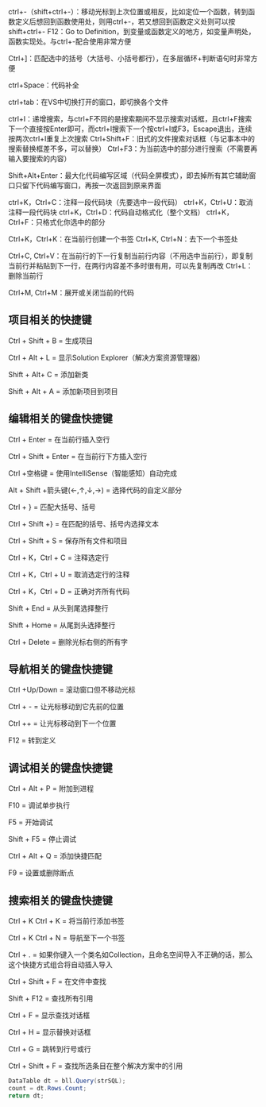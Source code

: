 ctrl+-（shift+ctrl+-）：移动光标到上次位置或相反，比如定位一个函数，转到函数定义后想回到函数使用处，则用ctrl+-，若又想回到函数定义处则可以按shift+ctrl+-
F12：Go to Definition，到变量或函数定义的地方，如变量声明处，函数实现处。与ctrl+-配合使用非常方便

Ctrl+]：匹配选中的括号（大括号、小括号都行），在多层循环+判断语句时非常方便

ctrl+Space：代码补全

ctrl+tab：在VS中切换打开的窗口，即切换各个文件

ctrl+I：递增搜索，与ctrl+F不同的是搜索期间不显示搜索对话框，且ctrl+F搜索下一个直接按Enter即可，而ctrl+I搜索下一个按ctrl+I或F3，Escape退出，连续按两次ctrl+I重复上次搜索
Ctrl+Shift+F：旧式的文件搜索对话框（与记事本中的搜索替换框差不多，可以替换）
Ctrl+F3：为当前选中的部分进行搜索（不需要再输入要搜索的内容）

Shift+Alt+Enter：最大化代码编写区域（代码全屏模式），即去掉所有其它辅助窗口只留下代码编写窗口，再按一次返回到原来界面

ctrl+K，Ctrl+C：注释一段代码块（先要选中一段代码）
ctrl+K，Ctrl+U：取消注释一段代码块
ctrl+K，Ctrl+D：代码自动格式化（整个文档）
ctrl+K，Ctrl+F：只格式化你选中的部分


Ctrl+K，Ctrl+K：在当前行创建一个书签
Ctrl+K, Ctrl+N：去下一个书签处
 

Ctrl+C, Ctrl+V：在当前行的下一行复制当前行内容（不用选中当前行），即复制当前行并粘贴到下一行，在两行内容差不多时很有用，可以先复制再改
Ctrl+L：删除当前行

Ctrl+M, Ctrl+M：展开或关闭当前的代码


## 项目相关的快捷键



Ctrl + Shift + B = 生成项目

Ctrl + Alt + L = 显示Solution Explorer（解决方案资源管理器）

Shift + Alt+ C = 添加新类

Shift + Alt + A = 添加新项目到项目

## 编辑相关的键盘快捷键

Ctrl + Enter = 在当前行插入空行

Ctrl + Shift + Enter = 在当前行下方插入空行

Ctrl +空格键 = 使用IntelliSense（智能感知）自动完成

Alt + Shift +箭头键(←,↑,↓,→) = 选择代码的自定义部分

Ctrl + } = 匹配大括号、括号

Ctrl + Shift +} = 在匹配的括号、括号内选择文本

Ctrl + Shift + S = 保存所有文件和项目

Ctrl + K，Ctrl + C = 注释选定行

Ctrl + K，Ctrl + U = 取消选定行的注释

Ctrl + K，Ctrl + D = 正确对齐所有代码

Shift + End = 从头到尾选择整行

Shift + Home = 从尾到头选择整行

Ctrl + Delete = 删除光标右侧的所有字



## 导航相关的键盘快捷键

Ctrl +Up/Down = 滚动窗口但不移动光标

Ctrl + - = 让光标移动到它先前的位置

Ctrl ++ = 让光标移动到下一个位置

F12 = 转到定义



## 调试相关的键盘快捷键

Ctrl + Alt + P = 附加到进程

F10 = 调试单步执行

F5 = 开始调试

Shift + F5 = 停止调试

Ctrl + Alt + Q = 添加快捷匹配

F9 = 设置或删除断点



## 搜索相关的键盘快捷键
Ctrl + K Ctrl + K = 将当前行添加书签

Ctrl + K Ctrl + N = 导航至下一个书签

Ctrl + . = 如果你键入一个类名如Collection<string>，且命名空间导入不正确的话，那么这个快捷方式组合将自动插入导入

Ctrl + Shift + F = 在文件中查找

Shift + F12 = 查找所有引用

Ctrl + F = 显示查找对话框

Ctrl + H = 显示替换对话框

Ctrl + G = 跳转到行号或行

Ctrl + Shift + F = 查找所选条目在整个解决方案中的引用

```C#
DataTable dt = bll.Query(strSQL);
count = dt.Rows.Count;
return dt;
```